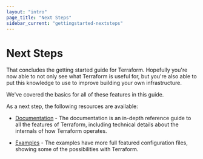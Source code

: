 ```yaml
---
layout: "intro"
page_title: "Next Steps"
sidebar_current: "gettingstarted-nextsteps"
---
```


# Next Steps

That concludes the getting started guide for Terraform. Hopefully
you're now able to not only see what Terraform is useful for, but
you're also able to put this knowledge to use to improve building
your own infrastructure.

We've covered the basics for all of these features in this guide.

As a next step, the following resources are available:

* [Documentation](/docs/index.html) - The documentation is an in-depth
  reference guide to all the features of Terraform, including
  technical details about the internals of how Terraform operates.

* [Examples](/intro/examples/index.html) - The examples have more full
  featured configuration files, showing some of the possibilities
  with Terraform.


